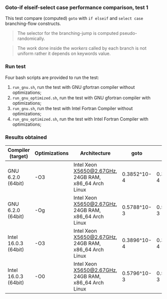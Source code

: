 ### Goto-if elseif-select case performance comparison, test 1

This test compare (computed) `goto` with `if elseif` and `select case` branching-flow constructs.

> The selector for the branching-jump is computed pseudo-randomically.

> The *work* done inside the *workers* called by each branch is not uniform rather it depends on keywords value.

### Run test

Four bash scripts are provided to run the test:

1. `run_gnu.sh`, run the test with GNU gfortran compiler without optimizations;
2. `run_gnu_optimized.sh`, run the test with GNU gfortran compiler with optimizations;
3. `run_gnu.sh`, run the test with Intel Fortran Compiler without optimizations;
4. `run_gnu_optimized.sh`, run the test with Intel Fortran Compiler with optimizations;

### Results obtained

|Compiler (target)    |Optimizations|Architecture                                         | goto      | if elseif | select case |
|---------------------|-------------|-----------------------------------------------------|-----------|-----------|-------------|
| GNU 6.2.0 (64bit)   | -O3         |Intel Xeon X5650@2.67GHz, 24GB RAM, x86_64 Arch Linux|0.3852^10-4|0.3856^10-4| 0.3857^10-4 |
| GNU 6.2.0 (64bit)   | -Og         |Intel Xeon X5650@2.67GHz, 24GB RAM, x86_64 Arch Linux|0.5788^10-3|0.5778^10-3| 0.5783^10-3 |
| Intel 16.0.3 (64bit)| -O3         |Intel Xeon X5650@2.67GHz, 24GB RAM, x86_64 Arch Linux|0.3896^10-4|0.3913^10-4| 0.3905^10-4 |
| Intel 16.0.3 (64bit)| -O0         |Intel Xeon X5650@2.67GHz, 24GB RAM, x86_64 Arch Linux|0.5796^10-3|0.5785^10-3| 0.5810^10-3 |
